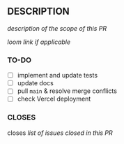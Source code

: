 ## DESCRIPTION

_description of the scope of this PR_

_loom link if applicable_

### TO-DO

- [ ] implement and update tests
- [ ] update docs
- [ ] pull `main` & resolve merge conflicts
- [ ] check Vercel deployment

### CLOSES

closes _list of issues closed in this PR_
